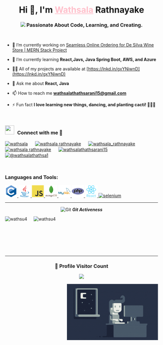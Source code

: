 

<h1 align="center">Hi 👋, I'm <a href="https://100rabhcsmc.github.io/Me.io/" target="_blank" style="color:pink;">Wathsala</a> Rathnayake</h1>

 


<h3 align="center">  <picture><img src = "https://github.com/7oSkaaa/7oSkaaa/blob/main/Images/about_me.gif?raw=true" width = 50px></picture> Passionate About Code, Learning, and Creating. </h3>


 </br>

- 🔭 I’m currently working on [Seamless Online Ordering for De Silva Wine Store | MERN Stack Project](https://github.com/ZNilakshi/Capstone-Project.git)

- 🌱 I’m currently learning **React,Javs, Java Spring Boot, AWS, and Azure**

- 👨‍💻 All of my projects are available at [https://lnkd.in/gxYNiwnD](https://lnkd.in/gxYNiwnD)

- 💬 Ask me about **React, Java**

- 📫 How to reach me **wathsalathathsarani15@gmail.com**

- ⚡ Fun fact **I love learning new things, dancing, and planting cacti! 🌵💃🚀**

  </br>
 
<h3 align="left" > <img src="https://media.giphy.com/media/iY8CRBdQXODJSCERIr/giphy.gif" width="30" height="30" style="margin-right: 10px;">Connect with me 🤝 </h3>

<p align="left">
  <a href="https://twitter.com/wathsala" target="blank"><img align="center" src="https://raw.githubusercontent.com/rahuldkjain/github-profile-readme-generator/master/src/images/icons/Social/twitter.svg" alt="wathsala" height="30" width="40" style="margin-right: 20px;" /></a>
  <a href="https://linkedin.com/in/wathsala rathnayake" target="blank"><img align="center" src="https://raw.githubusercontent.com/rahuldkjain/github-profile-readme-generator/master/src/images/icons/Social/linked-in-alt.svg" alt="wathsala rathnayake" height="30" width="40" style="margin-right: 20px;" /></a>
  <a href="https://stackoverflow.com/users/wathsala_rathnayake" target="blank"><img align="center" src="https://raw.githubusercontent.com/rahuldkjain/github-profile-readme-generator/master/src/images/icons/Social/stack-overflow.svg" alt="wathsala_rathnayake" height="30" width="40" style="margin-right: 20px;" /></a>
  <a href="https://fb.com/wathsala rathnayake" target="blank"><img align="center" src="https://raw.githubusercontent.com/rahuldkjain/github-profile-readme-generator/master/src/images/icons/Social/facebook.svg" alt="wathsala rathnayake" height="30" width="40" style="margin-right: 20px;" /></a>
  <a href="https://instagram.com/wathsalathathsarani15" target="blank"><img align="center" src="https://raw.githubusercontent.com/rahuldkjain/github-profile-readme-generator/master/src/images/icons/Social/instagram.svg" alt="wathsalathathsarani15" height="30" width="40" style="margin-right: 20px;" /></a>
  <a href="https://www.hackerrank.com/@wathsalathathsa1" target="blank"><img align="center" src="https://raw.githubusercontent.com/rahuldkjain/github-profile-readme-generator/master/src/images/icons/Social/hackerrank.svg" alt="@wathsalathathsa1" height="30" width="40" style="margin-right: 20px;" /></a>
</p>



 </br>
<h3 align="left">Languages and Tools:</h3>
<p align="left"> <a href="https://www.cprogramming.com/" target="_blank" rel="noreferrer"> <img src="https://raw.githubusercontent.com/devicons/devicon/master/icons/c/c-original.svg" alt="c" width="40" height="40"/> </a> <a href="https://www.java.com" target="_blank" rel="noreferrer"> <img src="https://raw.githubusercontent.com/devicons/devicon/master/icons/java/java-original.svg" alt="java" width="40" height="40"/> </a> <a href="https://developer.mozilla.org/en-US/docs/Web/JavaScript" target="_blank" rel="noreferrer"> <img src="https://raw.githubusercontent.com/devicons/devicon/master/icons/javascript/javascript-original.svg" alt="javascript" width="40" height="40"/> </a> <a href="https://www.mongodb.com/" target="_blank" rel="noreferrer"> <img src="https://raw.githubusercontent.com/devicons/devicon/master/icons/mongodb/mongodb-original-wordmark.svg" alt="mongodb" width="40" height="40"/> </a> <a href="https://www.mysql.com/" target="_blank" rel="noreferrer"> <img src="https://raw.githubusercontent.com/devicons/devicon/master/icons/mysql/mysql-original-wordmark.svg" alt="mysql" width="40" height="40"/> </a> <a href="https://www.php.net" target="_blank" rel="noreferrer"> <img src="https://raw.githubusercontent.com/devicons/devicon/master/icons/php/php-original.svg" alt="php" width="40" height="40"/> </a> <a href="https://reactjs.org/" target="_blank" rel="noreferrer"> <img src="https://raw.githubusercontent.com/devicons/devicon/master/icons/react/react-original-wordmark.svg" alt="react" width="40" height="40"/> </a> <a href="https://www.selenium.dev" target="_blank" rel="noreferrer"> <img src="https://raw.githubusercontent.com/detain/svg-logos/780f25886640cef088af994181646db2f6b1a3f8/svg/selenium-logo.svg" alt="selenium" width="40" height="40"/> </a> </p>


<hr>

<p align="center">
 <img src="https://media.giphy.com/media/W5eoZHPpUx9sapR0eu/giphy.gif" width="30px" alt="Git"/>&nbsp;<i><b>Git Activeness</b></i></p>
 
<p><img align="left" src="https://github-readme-stats.vercel.app/api/top-langs?username=wathsu4&show_icons=true&locale=en&layout=compact&theme=chartreuse-dark" alt="wathsu4" /></p>
<p>&nbsp;<img align="right" src="https://github-readme-stats.vercel.app/api?username=wathsu4&show_icons=true&locale=en&theme=chartreuse-dark" alt="wathsu4" width="410" /></p>
<br><br><br><br><br>

<hr>

<div align=center>
  <h3><b>📍 Profile Visitor Count</b></h3>
</div>
    
<!-- retro visitor counter -->  
<p align="center" >   
  <img src="https://profile-counter.glitch.me/wathsu4/count.svg" />  
</p><img alt="Night Coding" src="https://raw.githubusercontent.com/AVS1508/AVS1508/master/assets/Night-Coding.gif" align="right"/> 


